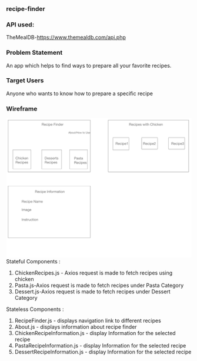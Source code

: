 ### recipe-finder
### API used:

TheMealDB-https://www.themealdb.com/api.php

### Problem Statement

An app which helps to find ways to prepare all your favorite recipes. 

### Target Users

Anyone who wants to know how to prepare a specific recipe


### Wireframe
![wireframe](./recipe_finder/wireframe/RecipeFinder.png)
Stateful Components :
1. ChickenRecipes.js - Axios request is made to fetch recipes using chicken
2. Pasta.js-Axios request is made to fetch recipes under Pasta Category
3. Dessert.js-Axios request is made to fetch recipes under Dessert Category

Stateless Components : 
1. RecipeFinder.js - displays navigation link to different recipes
2. About.js - displays information about recipe finder
3. ChickenRecipeInformation.js - display Information for the selected recipe
4. PastaRecipeInformation.js - display Information for the selected recipe
5. DessertRecipeInformation.js - display Information for the selected recipe





